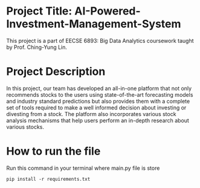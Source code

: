 # Project Title: AI-Powered-Investment-Management-System

This project is a part of EECSE 6893: Big Data Analytics coursework taught by Prof. Ching-Yung Lin.

# Project Description
In this project, our team has developed an all-in-one platform that not only recommends stocks to the users using state-of-the-art forecasting models and industry standard predictions but also provides them with a complete set of tools required to make a well informed decision about investing or divesting from a stock. The platform also incorporates various stock analysis mechanisms that help users perform an in-depth research about various stocks.

# How to run the file

Run this command in your terminal where main.py file is store

```
pip install -r requirements.txt
```
